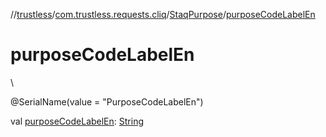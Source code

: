 //[trustless](../../../index.md)/[com.trustless.requests.cliq](../index.md)/[StaqPurpose](index.md)/[purposeCodeLabelEn](purpose-code-label-en.md)

# purposeCodeLabelEn

\

@SerialName(value = &quot;PurposeCodeLabelEn&quot;)

val [purposeCodeLabelEn](purpose-code-label-en.md): [String](https://kotlinlang.org/api/latest/jvm/stdlib/kotlin/-string/index.html)
